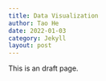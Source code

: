 ```yaml
---
title: Data Visualization
author: Tao He
date: 2022-01-03
category: Jekyll
layout: post
---
```


This is an draft page.
